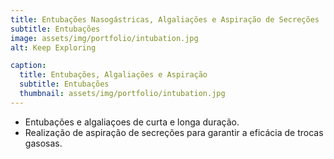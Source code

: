 ```yaml
---
title: Entubações Nasogástricas, Algaliações e Aspiração de Secreções
subtitle: Entubações
image: assets/img/portfolio/intubation.jpg
alt: Keep Exploring

caption:
  title: Entubações, Algaliações e Aspiração
  subtitle: Entubações
  thumbnail: assets/img/portfolio/intubation.jpg
---
```

- Entubações e algaliaçoes de curta e longa duração. <br>
- Realização de aspiração de secreções para garantir a eficácia de trocas gasosas.

<!-- {:.list-inline} -->
<!-- - Date: January 2017 -->
<!-- - Client: Explore -->
<!-- - Category: Graphic Design -->

